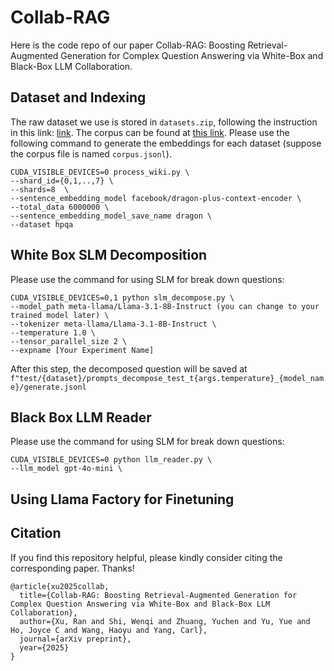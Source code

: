 # Collab-RAG

Here is the code repo of our paper Collab-RAG: Boosting Retrieval-Augmented Generation for Complex Question Answering via White-Box and Black-Box LLM Collaboration.

## Dataset and Indexing
The raw dataset we use is stored in `datasets.zip`, following the instruction in this link: [link](https://github.com/sunnynexus/Search-o1). 
The corpus can be found at [this link](https://huggingface.co/datasets/BeIR/hotpotqa/blob/main/corpus.jsonl.gz). Please use the following command to generate the embeddings for each dataset (suppose the corpus file is named `corpus.jsonl`).
```
CUDA_VISIBLE_DEVICES=0 process_wiki.py \
--shard_id={0,1,..,7} \
--shards=8  \
--sentence_embedding_model facebook/dragon-plus-context-encoder \
--total_data 6000000 \
--sentence_embedding_model_save_name dragon \
--dataset hpqa
```

## White Box SLM Decomposition
Please use the command for using SLM for break down questions:
```
CUDA_VISIBLE_DEVICES=0,1 python slm_decompose.py \
--model_path meta-llama/Llama-3.1-8B-Instruct (you can change to your trained model later) \
--tokenizer meta-llama/Llama-3.1-8B-Instruct \
--temperature 1.0 \
--tensor_parallel_size 2 \
--expname [Your Experiment Name]
```
After this step, the decomposed question will be saved at 
`f"test/{dataset}/prompts_decompose_test_t{args.temperature}_{model_name}/generate.jsonl`

## Black Box LLM Reader
Please use the command for using SLM for break down questions:
```
CUDA_VISIBLE_DEVICES=0 python llm_reader.py \
--llm_model gpt-4o-mini \

```

## Using Llama Factory for Finetuning

## Citation
If you find this repository helpful, please kindly consider citing the corresponding paper. Thanks!
```
@article{xu2025collab,
  title={Collab-RAG: Boosting Retrieval-Augmented Generation for Complex Question Answering via White-Box and Black-Box LLM Collaboration},
  author={Xu, Ran and Shi, Wenqi and Zhuang, Yuchen and Yu, Yue and Ho, Joyce C and Wang, Haoyu and Yang, Carl},
  journal={arXiv preprint},
  year={2025}
}
```
